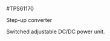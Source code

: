 <!--- PrjInfo ---> <!--- Please remove this line after manually editing --->
<!--- 00a56be08b96043df9e37d6aff7b6990 --->
<!--- Created:20170111-16:38: ---> 
<!--- Author:Mlab: ---> 
<!--- AuthorEmail:mlab@mlab.cz: ---> 
<!--- Tags:imported: ---> 
<!--- Ust:None: ---> 
<!--- Name:TPS61170: --->
#TPS61170 
<!--- LongName --->
Step-up converter
<!--- ELongName ---> 

<!--- Lead --->
Switched adjustable DC/DC power unit.
<!--- ELead ---> 


​
​
<!--- Description --->
<!--- EDescription --->
<!--- Content --->
<!--- EContent --->
            